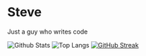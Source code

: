 # Steve

Just a guy who writes code

![Github Stats](https://github-readme-stats.vercel.app/api?username=stevenosse&show_icons=true&theme=dark)
![Top Langs](https://github-readme-stats.vercel.app/api/top-langs/?username=stevenosse&langs_count=8&layout=compact&theme=dark)
[![GitHub Streak](https://streak-stats.demolab.com/?user=stevenosse&theme=dark)](https://git.io/streak-stats)
